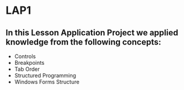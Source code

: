 # LAP1
## In this Lesson Application Project we applied knowledge from the following concepts:
- Controls
- Breakpoints
- Tab Order
- Structured Programming
- Windows Forms Structure 
